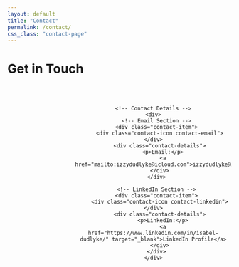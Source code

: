 ```yaml
---
layout: default
title: "Contact"
permalink: /contact/
css_class: "contact-page"
---
```


<style>
  /* Container for contact information */
  .contact-page-container {
    width: 100%;
    margin: 0 auto;
    display: flex;
    flex-direction: column;
    gap: 2rem;
    text-align: center;
  }

  /* Profile and contact details layout */
  .contact-section {
    display: flex;
    align-items: center;
    justify-content: center;
    gap: 2rem;
    padding: 2rem 0;
  }

  /* Circular profile image */
  .profile-image {
    width: 120px;
    height: 120px;
    border-radius: 50%;
    background-size: cover;
    background-position: center;
    background-image: url("assets/images/tower.jpg"); /* Replace with the path to your profile image */
    flex-shrink: 0;
  }

  /* Contact item wrapper */
  .contact-item {
    display: flex;
    align-items: center;
    gap: 1rem;
    margin-bottom: 1rem;
  }

  /* Contact icons */
  .contact-icon {
    width: 40px;
    height: 40px;
    display: block;
    background-size: cover;
    background-position: center;
    flex-shrink: 0;
  }

  .contact-email {
    background-image: url("assets/icons/email-icon.svg"); /* Replace with your email icon path */
  }

  .contact-linkedin {
    background-image: url("assets/icons/linkedin-icon.svg"); /* Replace with your LinkedIn icon path */
  }

  /* Text next to the icon */
  .contact-details {
    font-size: 1.2rem;
    color: #fff;
    text-align: left;
  }

  .contact-details a {
    color: #0077b5; /* LinkedIn blue for links */
    text-decoration: none;
    font-weight: bold;
  }

  .contact-details a:hover {
    text-decoration: underline;
  }

  /* Responsive adjustments */
  @media (max-width: 768px) {
    .contact-section {
      flex-direction: column;
    }

    .profile-image {
      width: 100px;
      height: 100px;
    }

    .contact-item {
      gap: 0.5rem;
    }

    .contact-icon {
      width: 30px;
      height: 30px;
    }

    .contact-details {
      font-size: 1rem;
    }
  }
</style>

# Get in Touch

<div class="contact-page-container">
  <div class="contact-section">
    <!-- Profile Image -->
    <div class="profile-image"></div>

    <!-- Contact Details -->
    <div>
      <!-- Email Section -->
      <div class="contact-item">
        <div class="contact-icon contact-email"></div>
        <div class="contact-details">
          <p>Email:</p>
          <a href="mailto:izzydudlyke@icloud.com">izzydudlyke@icloud.com</a>
        </div>
      </div>

      <!-- LinkedIn Section -->
      <div class="contact-item">
        <div class="contact-icon contact-linkedin"></div>
        <div class="contact-details">
          <p>LinkedIn:</p>
          <a href="https://www.linkedin.com/in/isabel-dudlyke/" target="_blank">LinkedIn Profile</a>
        </div>
      </div>
    </div>
  </div>
</div>

